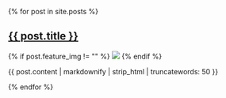 <ul>
  {% for post in site.posts %}
    <article>
      <h2><a href="{{ post.url }}">{{ post.title }}</a></h2>
      {% if post.feature_img != "" %}
      <img src="{{ post.feature_img }}" />
      {% endif %}
      <p>
            {{ post.content | markdownify | strip_html | truncatewords: 50 }}
      </p>
    </article>
  {% endfor %}
</ul>
